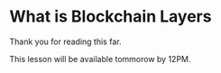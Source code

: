 # What is Blockchain Layers

Thank you for reading this far. 

This lesson will be available tommorow by 12PM.

